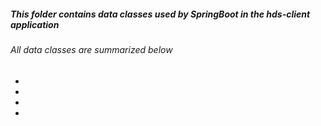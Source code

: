##### This folder contains data classes used by SpringBoot in the hds-client application
###### All data classes are summarized below

*
*
*
*